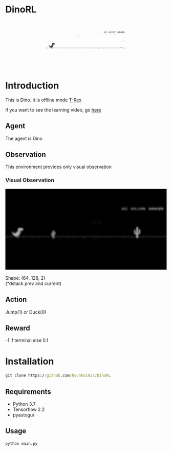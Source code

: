 # DinoRL

<p align="center">
    <img src="./resrc/Dino.gif" width=50%>
</p>

# Introduction
This is Dino. It is offline mode [T-Rex](https://github.com/hyunho1027/T-RexRL)

If you want to see the learning video, go [here](https://youtu.be/t9g9ILdjcmg)

## Agent
The agent is Dino

## Observation
This environment provides only visual observation

### Visual Observation
<img src="./resrc/capture_screen.png" width=512>

Shape: (64, 128, 2)  
(*dstack prev and current)

## Action
Jump(1) or Duck(0)

## Reward
-1 if terminal else 0.1

# Installation
```cmd
git clone https://github.com/hyunho1027/DinoRL
```

## Requirements
- Python 3.7
- Tensorflow 2.2
- pyautogui

## Usage
```cmd
python main.py
```


